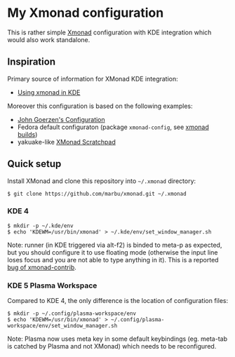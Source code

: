 # My Xmonad configuration

This is rather simple [Xmonad](http://www.haskell.org/haskellwiki/Xmonad)
configuration with KDE integration which would also work standalone.

## Inspiration

Primary source of information for XMonad KDE integration:

 * [Using xmonad in KDE](http://www.haskell.org/haskellwiki/Xmonad/Using_xmonad_in_KDE)

Moreover this configuration is based on the following examples:

 * [John Goerzen's Configuration](http://www.haskell.org/haskellwiki/Xmonad/Config_archive/John_Goerzen's_Configuration)
 * Fedora default configuraton (package `xmonad-config`, see [xmonad builds](http://koji.fedoraproject.org/koji/packageinfo?packageID=8370))
 * yakuake-like [XMonad Scratchpad](http://pbrisbin.com/posts/xmonad_scratchpad/)

## Quick setup

Install XMonad and clone this repository into `~/.xmonad` directory:

~~~
$ git clone https://github.com/marbu/xmonad.git ~/.xmonad
~~~

### KDE 4

~~~
$ mkdir -p ~/.kde/env
$ echo 'KDEWM=/usr/bin/xmonad' > ~/.kde/env/set_window_manager.sh
~~~

Note: runner (in KDE triggered via alt-f2) is binded to meta-p as expected,
but you should configure it to use floating mode (otherwise the input line
loses focus and you are not able to type anything in it). This is a reported
[bug of xmonad-contrib](http://code.google.com/p/xmonad/issues/detail?id=430).

### KDE 5 Plasma Workspace

Compared to KDE 4, the only difference is the location of configuration files:

~~~
$ mkdir -p ~/.config/plasma-workspace/env
$ echo 'KDEWM=/usr/bin/xmonad' > ~/.config/plasma-workspace/env/set_window_manager.sh
~~~

Note: Plasma now uses meta key in some default keybindings (eg. meta-tab is
catched by Plasma and not XMonad) which needs to be reconfigured.
